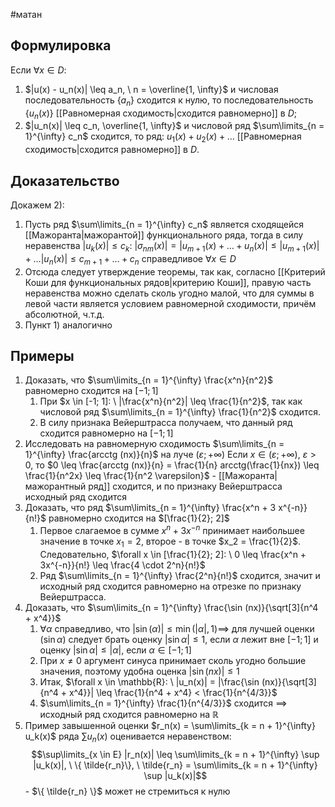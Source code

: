 #матан 
## Формулировка
Если $\forall x \in D$:
1) $|u(x) - u_n(x)| \leq a_n, \ n = \overline{1, \infty}$ и числовая последовательность $\{ a_n\}$ сходится к нулю, то последовательность $\{ u_n(x) \}$ [[Равномерная сходимость|сходится равномерно]] в $D$;
2) $|u_n(x)| \leq c_n, \overline{1, \infty}$ и числовой ряд $\sum\limits_{n = 1}^{\infty} c_n$ сходится, то ряд: $u_1(x) + u_2(x) + \dots$ [[Равномерная сходимость|сходится равномерно]] в $D$.
## Доказательство
Докажем 2):
1. Пусть ряд $\sum\limits_{n = 1}^{\infty} c_n$ является сходящейся [[Мажоранта|мажорантой]] функционального ряда, тогда в силу неравенства $|u_k(x)| \leq c_k$: $|\sigma_{nm}(x)| = |u_{m + 1}(x) + \dots + u_{n}(x)| \leq |u_{m + 1}(x)| + \dots |u_{n}(x)| \leq c_{m + 1} + \dots + c_n$ справедливое $\forall x \in D$
2. Отсюда следует утверждение теоремы, так как, согласно [[Критерий Коши для функциональных рядов|критерию Коши]], правую часть неравенства можно сделать сколь угодно малой, что для суммы в левой части является условием равномерной сходимости, причём абсолютной, ч.т.д.
3. Пункт 1) аналогично
## Примеры
1. Доказать, что $\sum\limits_{n = 1}^{\infty} \frac{x^n}{n^2}$ равномерно сходится на $[-1; 1]$
	1) При $x \in [-1; 1]: \ |\frac{x^n}{n^2}| \leq \frac{1}{n^2}$, так как числовой ряд $\sum\limits_{n = 1}^{\infty} \frac{1}{n^2}$ сходится. 
	2) В силу признака Вейерштрасса получаем, что данный ряд сходится равномерно на $[-1; 1]$
2. Исследовать на равномерную сходимость $\sum\limits_{n = 1}^{\infty} \frac{arcctg (nx)}{n}$ на луче $(\varepsilon; +\infty)$
	Если $x \in (\varepsilon; +\infty)$, $\varepsilon > 0$, то $0 \leq \frac{arcctg (nx)}{n} = \frac{1}{n} arcctg(\frac{1}{nx}) \leq \frac{1}{n^2x} \leq \frac{1}{n^2 \varepsilon}$ - [[Мажоранта|мажорантный ряд]] сходится, и по признаку Вейерштрасса исходный ряд сходится
3. Доказать, что ряд $\sum\limits_{n = 1}^{\infty} \frac{x^n + 3 x^{-n}}{n!}$ равномерно сходится на $[\frac{1}{2}; 2]$
	1) Первое слагаемое в сумме $x^n + 3 x^{-n}$ принимает наибольшее значение в точке $x_1 = 2$, второе - в точке $x_2 = \frac{1}{2}$. Следовательно, $\forall x \in [\frac{1}{2}; 2]: \ 0 \leq \frac{x^n + 3x^{-n}}{n!} \leq \frac{4 \cdot 2^n}{n!}$
	2) Ряд $\sum\limits_{n = 1}^{\infty} \frac{2^n}{n!}$ сходится, значит и исходный ряд сходится равномерно на отрезке по признаку Вейерштрасса.
4. Доказать, что $\sum\limits_{n = 1}^{\infty} \frac{\sin (nx)}{\sqrt[3]{n^4 + x^4}}$
	1) $\forall \alpha$ справедливо, что $|\sin (\alpha)| \leq \min(|\alpha|, 1) \implies$ для лучшей оценки $(\sin \alpha)$ следует брать оценку $|\sin \alpha| \leq 1$, если $\alpha$ лежит вне $[-1; 1]$ и оценку $|\sin \alpha| \leq |\alpha|$, если $\alpha \in [-1; 1]$
	2) При $x \neq 0$ аргумент синуса принимает сколь угодно большие значения, поэтому удобна оценка $|\sin (nx)| \leq 1$
	3) Итак, $\forall x \in \mathbb{R}: \ |u_n(x)| = |\frac{\sin (nx)}{\sqrt[3]{n^4 + x^4}}| \leq \frac{1}{n^4 + x^4} < \frac{1}{n^{4/3}}$
	4) $\sum\limits_{n = 1}^{\infty} \frac{1}{n^{4/3}}$ сходится $\implies$ исходный ряд сходится равномерно на $\mathbb{R}$
5. Пример завышенной оценки
	$r_n(x) = \sum\limits_{k = n + 1}^{\infty} u_k(x)$ ряда $\sum u_n(x)$ оценивается неравенством: $$\sup\limits_{x \in E} |r_n(x)| \leq \sum\limits_{k = n + 1}^{\infty} \sup |u_k(x)|, \ \{ \tilde{r_n}\}, \ \tilde{r_n} = \sum\limits_{k = n + 1}^{\infty} \sup |u_k(x)|$$ - $\{ \tilde{r_n} \}$ может не стремиться к нулю